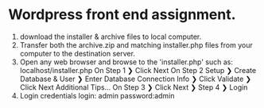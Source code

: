 # Wordpress front end assignment.

1. download the installer & archive files to local computer.
2. Transfer both the archive.zip and matching installer.php files from your computer to the destination server.
3. Open any web browser and browse to the 'installer.php' such as: localhost/installer.php On Step 1 ❯ Click Next
    On Step 2 Setup ❯ Create Database & User ❯ Enter Database Connection Info ❯ Click Validate ❯ Click Next
 Additional Tips... On Step 3 ❯ Click Next ❯ Step 4 ❯ Login 
 4. Login credentials login: admin  password:admin
